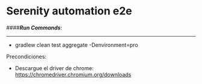 # Serenity automation e2e

####***Run Commands***:

--------

- gradlew clean test aggregate -Denvironment=pro

Precondiciones: 

- Descargue el driver de chrome: https://chromedriver.chromium.org/downloads
